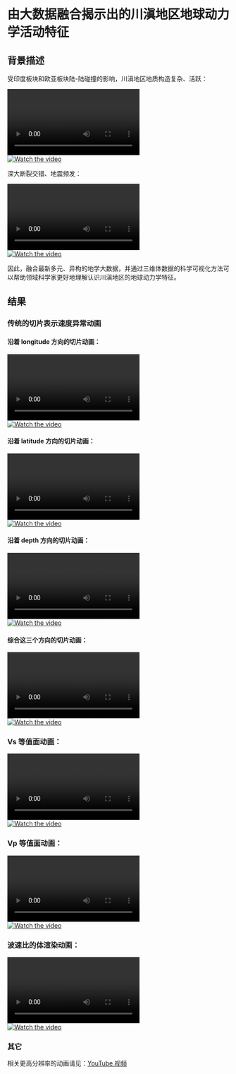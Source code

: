 # 由大数据融合揭示出的川滇地区地球动力学活动特征

## 背景描述

受印度板块和欧亚板块陆-陆碰撞的影响，川滇地区地质构造复杂、活跃：

![Video](https://github.com/peixyhe/ChuanDian_CVM_vis/blob/main/mov/1ele.mp4)  
[![Watch the video](https://img.youtube.com/vi/s3rvWqUtOZg/maxresdefault.jpg)](https://youtu.be/s3rvWqUtOZg)

深大断裂交错、地震频发：

![Video](https://github.com/peixyhe/ChuanDian_CVM_vis/blob/main/mov/2faults.mp4)  
[![Watch the video](https://img.youtube.com/vi/QSehgiGvUxA/maxresdefault.jpg)](https://youtu.be/QSehgiGvUxA)

因此，融合最新多元、异构的地学大数据，并通过三维体数据的科学可视化方法可以帮助领域科学家更好地理解认识川滇地区的地球动力学特征。

## 结果

### 传统的切片表示速度异常动画

#### 沿着 longitude 方向的切片动画：

![Video](https://github.com/peixyhe/ChuanDian_CVM_vis/blob/main/mov/3x_slice.mp4)  
[![Watch the video](https://img.youtube.com/vi/4GgQqMekiAo/maxresdefault.jpg)](https://youtu.be/4GgQqMekiAo)

#### 沿着 latitude 方向的切片动画：

![Video](https://github.com/peixyhe/ChuanDian_CVM_vis/blob/main/mov/3y_slice.mp4)  
[![Watch the video](https://img.youtube.com/vi/TvEkEtA6KrM/maxresdefault.jpg)](https://youtu.be/TvEkEtA6KrM)

#### 沿着 depth 方向的切片动画：

![Video](https://github.com/peixyhe/ChuanDian_CVM_vis/blob/main/mov/3z_slice.mp4)  
[![Watch the video](https://img.youtube.com/vi/EyWs3nrVk1U/maxresdefault.jpg)](https://youtu.be/EyWs3nrVk1U)

#### 综合这三个方向的切片动画：

![Video](https://github.com/peixyhe/ChuanDian_CVM_vis/blob/main/mov/3xyz_slice.mp4)  
[![Watch the video](https://img.youtube.com/vi/lbAZoiIc8Rc/maxresdefault.jpg)](https://youtu.be/lbAZoiIc8Rc)

### Vs 等值面动画：

![Video](https://github.com/peixyhe/ChuanDian_CVM_vis/blob/main/mov/4vs_iso.mp4)  
[![Watch the video](https://img.youtube.com/vi/H6YS08an0uM/maxresdefault.jpg)](https://youtu.be/H6YS08an0uM)

### Vp 等值面动画：

![Video](https://github.com/peixyhe/ChuanDian_CVM_vis/blob/main/mov/4vp_iso.mp4)  
[![Watch the video](https://img.youtube.com/vi/sRSRvRWi7gw/maxresdefault.jpg)](https://youtu.be/sRSRvRWi7gw)

### 波速比的体渲染动画：

![Video](https://github.com/peixyhe/ChuanDian_CVM_vis/blob/main/mov/5volumeRendreing_vpPvs.mp4)  
[![Watch the video](https://img.youtube.com/vi/k8YrMKL6tOs/maxresdefault.jpg)](https://youtu.be/k8YrMKL6tOs)

### 其它

相关更高分辨率的动画请见：[YouTube 视频](https://youtu.be/k8YrMKL6tOs)
